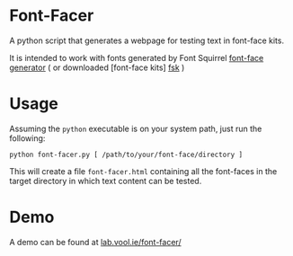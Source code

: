 
Font-Facer
==========

A  python script that generates a webpage for testing text in font-face kits.

It is intended to work with fonts generated by Font Squirrel [font-face generator][fsg] ( or downloaded  [font-face kits] [fsk] )

Usage
=====
Assuming the `python` executable is on your system path, just run the following:

	python font-facer.py [ /path/to/your/font-face/directory ]
	
This will create a file `font-facer.html` containing all the font-faces in the target directory in which text content can be tested.

Demo
====

A demo can be found at [lab.vool.ie/font-facer/][demo]

[fsg]:http://www.fontsquirrel.com/fontface/generator
[fsk]:http://www.fontsquirrel.com/fontface
[demo]:http://lab.vool.ie/font-facer/
